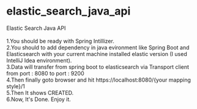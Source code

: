 # elastic_search_java_api
Elastic Search Java API
<br /><br />1.You should be ready with Spring Intillizer.
<br />2.You should to add dependency in java evironment like Spring Boot and Elasticsearch with your current machine installed elastic version (I used IntelliJ Idea environment).
<br />3.Data will transfer from spring boot to elasticsearch via Transport client from port : 8080 to port : 9200
<br />4.Then finally goto browser and hit https://localhost:8080/{your mapping style}/1
<br />5.Then It shows CREATED.
<br />6.Now, It's Done. Enjoy it.
